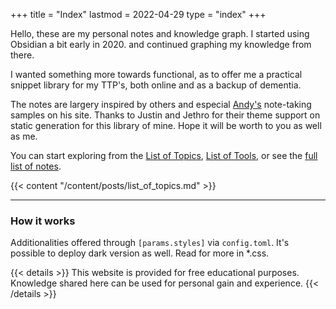 +++
title = "Index"
lastmod = 2022-04-29
type = "index"
+++

Hello, these are my personal notes and knowledge graph. I started using Obsidian
a bit early in 2020. and continued graphing my knowledge from there.

I wanted something more towards functional, as to offer me a practical snippet
library for my TTP's, both online and as a backup of dementia.

The notes are largery inspired by others and especial [Andy's](https://notes.andymatuschak.org) note-taking samples on his site. Thanks to Justin and Jethro for their theme support on static generation for this library of mine. Hope it will be worth to you as well as me.

You can start exploring from the [List of Topics](/list-of-topics), [List of Tools](/list-of-tools), or see the [full list of notes](/posts).


{{< content "/content/posts/list_of_topics.md" >}}

---

### How it works

Additionalities offered through `[params.styles]` via `config.toml`. It's
possible to deploy dark version as well. Read for more in *.css.

{{< details >}}
This website is provided for free educational purposes. Knowledge shared here can be used for personal gain and experience.
{{< /details >}}

